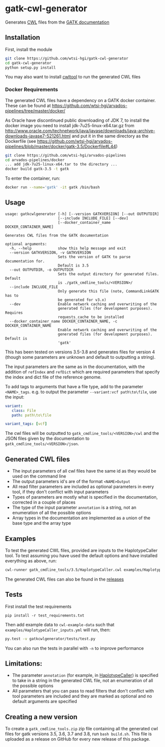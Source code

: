 # gatk-cwl-generator

Generates [CWL](http://www.commonwl.org/v1.0/) files from the [GATK documentation](https://software.broadinstitute.org/gatk/documentation/tooldocs/)

## Installation

First, install the module 
```bash
git clone https://github.com/wtsi-hgi/gatk-cwl-generator
cd gatk-cwl-generator
python setup.py install
```

You may also want to install [cwltool](https://github.com/common-workflow-language/cwltool) to run the generated CWL files

### Docker Requirements

The generated CWL files have a dependency on a GATK docker container. These can be found at https://github.com/wtsi-hgi/arvados-pipelines/tree/master/docker/

As Oracle have discontinued public downloading of JDK 7, to install the docker image you need to install jdk-7u25-linux-x64.tar.gz from http://www.oracle.com/technetwork/java/javase/downloads/java-archive-downloads-javase7-521261.html and put it in the same directory as the Dockerfile (see https://github.com/wtsi-hgi/arvados-pipelines/blob/master/docker/gatk-3.5/Dockerfile#L44)
```bash
git clone https://github.com/wtsi-hgi/arvados-pipelines
cd arvados-pipelines/docker
... add jdk-7u25-linux-x64.tar to the directory ...
docker build gatk-3.5 -t gatk
```

To enter the container, run:
```bash
docker run --name='gatk' -it gatk /bin/bash
```

## Usage

```
usage: gatkcwlgenerator [-h] [--version GATKVERSION] [--out OUTPUTDIR]
                        [--include INCLUDE_FILE] [--dev]
                        [--docker_container_name DOCKER_CONTAINER_NAME]

Generates CWL files from the GATK documentation

optional arguments:
  -h, --help            show this help message and exit
  --version GATKVERSION, -v GATKVERSION
                        Sets the version of GATK to parse documentation for.
                        Default is 3.5
  --out OUTPUTDIR, -o OUTPUTDIR
                        Sets the output directory for generated files. Default
                        is ./gatk_cmdline_tools/<VERSION>/
  --include INCLUDE_FILE
                        Only generate this file (note, CommandLinkGATK has to
                        be generated for v3.x)
  --dev                 Enable network caching and overwriting of the
                        generated files (for development purposes). Requires
                        requests_cache to be installed
  --docker_container_name DOCKER_CONTAINER_NAME, -c DOCKER_CONTAINER_NAME
                        Enable network caching and overwriting of the
                        generated files (for development purposes). Default is
                        'gatk'
```

This has been tested on versions 3.5-3.8 and generates files for version 4 (though some parameters are unknown and default to outputting a string).

The input parameters are the same as in the documentation, with the addition of `refIndex` and `refDict` which are required parameters that specify the index and dict file of the reference genome. 

To add tags to arguments that have a file type, add to the parameter `<NAME>_tags`. e.g. to output the parameter `--variant:vcf path\to\file`, use the input:
```yml
variant:
   class: File
   path: path\to\file

variant_tags: [vcf]
```

The cwl files will be outputted to `gatk_cmdline_tools/<VERSION>/cwl` and the JSON files given by the documentation to `gatk_cmdline_tools/<VERSION>/json`.

## Generated CWL files

- The input parameters of all cwl files have the same id as they would be used on the command line
- The output parameters id's are of the format `<NAME>Output`
- All read filter parameters are included as optional parameters in every tool, if they don't conflict with input parameters
- Types of parameters are mostly what is specified in the documentation, corrected in a couple of places
- The type of the input parameter `annotation` is a string, not an enumeration of all the possible options
- Array types in the documentation are implemented as a union of the base type and the array type

## Examples

To test the generated CWL files, provided are inputs to the HaplotypeCaller tool. To test assuming you have used the default options and have installed everything as above, run:
```bash
cwl-runner gatk_cmdline_tools/3.5/HaplotypeCaller.cwl examples/HaplotypeCaller_inputs.yml
```

The generated CWL files can also be found in the [releases](https://github.com/wtsi-hgi/gatk-cwl-generator/releases)

## Tests

First install the test requirements
```
pip install -r test_requirements.txt
```
Then add example data to `cwl-example-data` such that `examples/HaplotypeCaller_inputs.yml` will run, then:

```bash
py.test -v gatkcwlgenerator/tests/test.py
```

You can also run the tests in parallel with `-n` to improve performance

## Limitations:

- The parameter `annotation` (for example, in [HaplotypeCaller](https://software.broadinstitute.org/gatk/documentation/tooldocs/current/org_broadinstitute_gatk_tools_walkers_haplotypecaller_HaplotypeCaller.php#--annotation)) is specified to take in a string in the generated CWL file, not an enumeration of all the possible options
- All parameters that you can pass to read filters that don't conflict with tool parameters are included and they are marked as optional and no default arguments are specified

## Creating a new version

To create a `gatk_cmdline_tools.zip` zip file containing all the generated cwl files for gatk versions 3.5, 3.6, 3.7 and 3.8, run `bash build.sh`. This file is uploaded as a release on GitHub for every new release of this package.
